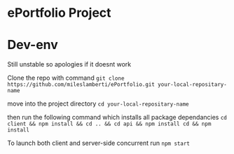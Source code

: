 # ePortfolio Project


# Dev-env
      
Still unstable so apologies if it doesnt work 

Clone the repo with command `git clone https://github.com/mileslamberti/ePortfolio.git your-local-repositary-name`

move into the project directory `cd your-local-repositary-name`

then run the following command which installs all package dependancies
`cd client && npm install && cd .. && cd api && npm install cd && npm install`

To launch both client and server-side concurrent run
`npm start`

